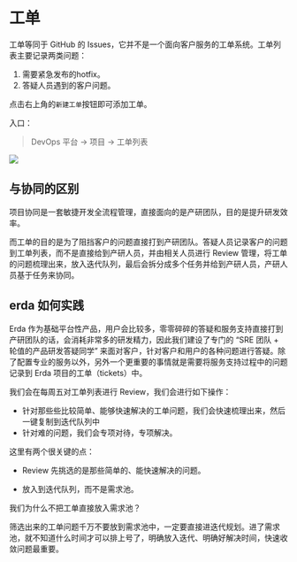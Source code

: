 # 工单

工单等同于 GitHub 的 Issues，它并不是一个面向客户服务的工单系统。工单列表主要记录两类问题：

1. 需要紧急发布的hotfix。
2. 答疑人员遇到的客户问题。

点击右上角的`新建工单`按钮即可添加工单。

入口：

> DevOps 平台 -> 项目 -> 工单列表

![](//terminus-paas.oss-cn-hangzhou.aliyuncs.com/paas-doc/2021/07/29/a682dd53-2598-4359-9687-00f8aa8d76a6.png)

## 与协同的区别

项目协同是一套敏捷开发全流程管理，直接面向的是产研团队，目的是提升研发效率。

而工单的目的是为了阻挡客户的问题直接打到产研团队。答疑人员记录客户的问题到工单列表，而不是直接给到产研人员，并由相关人员进行 Review 管理，将工单的问题梳理出来，放入迭代队列，最后会拆分成多个任务并给到产研人员，产研人员基于任务来协同。



## erda 如何实践

Erda 作为基础平台性产品，用户会比较多，零零碎碎的答疑和服务支持直接打到产研团队的话，会消耗非常多的研发精力，因此我们建设了专门的 “SRE 团队 + 轮值的产品研发答疑同学” 来面对客户，针对客户和用户的各种问题进行答疑。除了配置专业的服务以外，另外一个更重要的事情就是需要将服务支持过程中的问题记录到 Erda 项目的工单（tickets）中。

我们会在每周五对工单列表进行 Review，我们会进行如下操作：

- 针对那些些比较简单、能够快速解决的工单问题，我们会快速梳理出来，然后一键复制到迭代队列中
- 针对难的问题，我们会专项对待，专项解决。

这里有两个很关键的点：

- Review 先挑选的是那些简单的、能快速解决的问题。

- 放入到迭代队列，而不是需求池。

我们为什么不把工单直接放入需求池？

筛选出来的工单问题千万不要放到需求池中，一定要直接进迭代规划。进了需求池，就不知道什么时间才可以排上号了，明确放入迭代、明确好解决时间，快速收敛问题最重要。